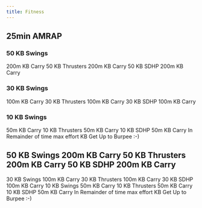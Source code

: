 ```yaml
---
title: Fitness
---
```


## 25min AMRAP
### 50 KB Swings
200m KB Carry
 50 KB Thrusters
 200m KB Carry
 50 KB SDHP
 200m KB Carry
### 30 KB Swings 
100m KB Carry 
30 KB Thrusters 
100m KB Carry 
30 KB SDHP 
100m KB Carry
### 10 KB Swings 
50m KB Carry 
10 KB Thrusters 
50m KB Carry 
10 KB SDHP 
50m KB Carry
In Remainder of time max effort KB Get Up to Burpee :-)
## 50 KB Swings 200m KB Carry 50 KB Thrusters 200m KB Carry 50 KB SDHP 200m KB Carry
30 KB Swings 100m KB Carry 30 KB Thrusters 100m KB Carry 30 KB SDHP 100m KB Carry
10 KB Swings 50m KB Carry 10 KB Thrusters 50m KB Carry 10 KB SDHP 50m KB Carry
In Remainder of time max effort KB Get Up to Burpee :-)